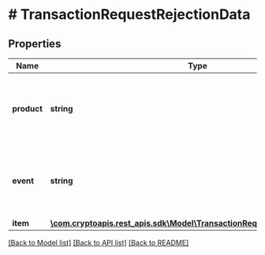 # # TransactionRequestRejectionData

## Properties

Name | Type | Description | Notes
------------ | ------------- | ------------- | -------------
**product** | **string** | Represents the Crypto APIs 2.0 product which sends the callback. |
**event** | **string** | Defines the specific event, for which a callback subscription is set. |
**item** | [**\com.cryptoapis.rest_apis.sdk\Model\TransactionRequestRejectionDataItem**](TransactionRequestRejectionDataItem.md) |  |

[[Back to Model list]](../../README.md#models) [[Back to API list]](../../README.md#endpoints) [[Back to README]](../../README.md)
